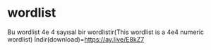 # wordlist
Bu wordlist 4e 4 sayısal bir wordlistir(This wordlist is a 4e4 numeric wordlist)
İndir(download)=https://ay.live/E8kZ7
